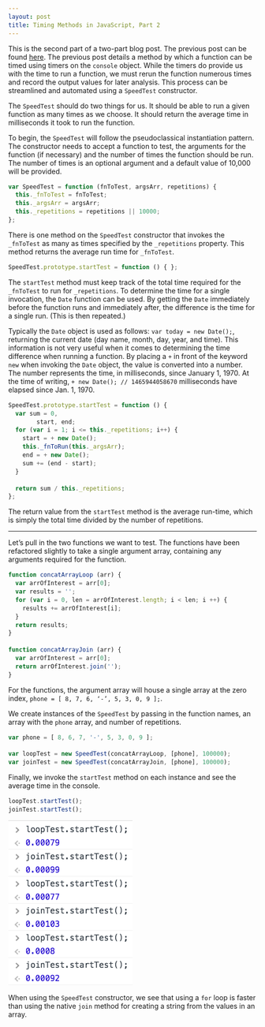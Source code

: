 ```yaml
---
layout: post 
title: Timing Methods in JavaScript, Part 2
---
```


This is the second part of a two-part blog post. The previous post can be found [here](http://www.mikedoescoding.com/Timing-Methods-in-JavaScript-Part-1/). The previous post details a method by which a function can be timed using timers on the `console` object. While the timers do provide us with the time to run a function, we must rerun the function numerous times and record the output values for later analysis. This process can be streamlined and automated using a `SpeedTest` constructor. 

The `SpeedTest` should do two things for us. It should be able to run a given function as many times as we choose. It should return the average time in milliseconds it took to run the function.


To begin, the `SpeedTest` will follow the pseudoclassical instantiation pattern. The constructor needs to accept a function to test, the arguments for the function (if necessary) and the number of times the function should be run. The number of times is an optional argument and a default value of 10,000 will be provided.

```javascript
var SpeedTest = function (fnToTest, argsArr, repetitions) {
  this._fnToTest = fnToTest;
  this._argsArr = argsArr;
  this._repetitions = repetitions || 10000;
};
```

There is one method on the `SpeedTest` constructor that invokes the `_fnToTest` as many as times specified by the `_repetitions` property. This method returns the average run time for `_fnToTest`.

```javascript
SpeedTest.prototype.startTest = function () { };
```

The `startTest` method must keep track of the total time required for the `_fnToTest` to run for `_repetitions`. To determine the time for a single invocation, the `Date` function can be used. By getting the `Date` immediately before the function runs and immediately after, the difference is the time for a single run. (This is then repeated.)

Typically the `Date` object is used as follows: `var today = new Date();`, returning the current date (day name, month, day, year, and time). This information is not very useful when it comes to determining the time difference when running a function. By placing a `+` in front of the keyword `new` when invoking the `Date` object, the value is converted into a number. The number represents the time, in milliseconds, since January 1, 1970. At the time of writing, `+ new Date(); // 1465944058670` milliseconds have elapsed since Jan. 1, 1970.

```javascript
SpeedTest.prototype.startTest = function () {
  var sum = 0,
        start, end;
  for (var i = 1; i <= this._repetitions; i++) {
    start = + new Date();
    this._fnToRun(this._argsArr);
    end = + new Date();
    sum += (end - start);
  }
  
  return sum / this._repetitions;
};
``` 

The return value from the `startTest` method is the average run-time, which is simply the total time divided by the number of repetitions. 

---

Let’s pull in the two functions we want to test. The functions have been refactored slightly to take a single argument array, containing any arguments required for the function.

```javascript
function concatArrayLoop (arr) {
  var arrOfInterest = arr[0];
  var results = '';
  for (var i = 0, len = arrOfInterest.length; i < len; i ++) {
    results += arrOfInterest[i];
  }
  return results;
}

function concatArrayJoin (arr) {
  var arrOfInterest = arr[0];
  return arrOfInterest.join('');
}
```

For the functions, the argument array will house a single array at the zero index, `phone = [ 8, 7, 6, ‘-’, 5, 3, 0, 9 ];`. 

We create instances of the `SpeedTest` by passing in the function names, an array with the `phone` array, and number of repetitions. 

```javascript
var phone = [ 8, 6, 7, '-', 5, 3, 0, 9 ];

var loopTest = new SpeedTest(concatArrayLoop, [phone], 100000);
var joinTest = new SpeedTest(concatArrayJoin, [phone], 100000);
```

Finally, we invoke the `startTest` method on each instance and see the average time in the console. 

```javascript
loopTest.startTest();
joinTest.startTest(); 
```
![Loop and Join Test Results](/images/TimingImages/SpeedTestResults.png)


When using the `SpeedTest` constructor, we see that using a `for` loop is faster than using the native `join` method for creating a string from the values in an array. 